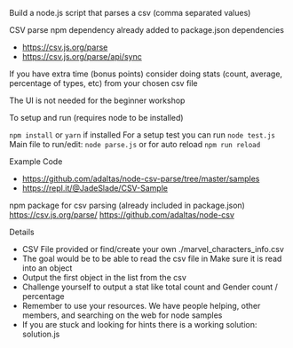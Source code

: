 Build a node.js script that parses a csv (comma separated values)

CSV parse npm dependency already added to package.json dependencies

- https://csv.js.org/parse
- https://csv.js.org/parse/api/sync

If you have extra time (bonus points) consider doing stats (count, average, percentage of types, etc) from your chosen csv file

The UI is not needed for the beginner workshop

To setup and run (requires node to be installed)

`npm install` or `yarn` if installed
For a setup test you can run `node test.js`
Main file to run/edit: `node parse.js` or for auto reload `npm run reload`

Example Code
- https://github.com/adaltas/node-csv-parse/tree/master/samples
- https://repl.it/@JadeSlade/CSV-Sample

npm package for csv parsing (already included in package.json)
https://csv.js.org/parse/
https://github.com/adaltas/node-csv

Details
- CSV File provided or find/create your own
./marvel_characters_info.csv
- The goal would be to be able to read the csv file in
Make sure it is read into an object
- Output the first object in the list from the csv
- Challenge yourself to output a stat like total count and Gender count  / percentage
- Remember to use your resources. We have people helping, other members, and searching on the web for node samples
- If you are stuck and looking for hints there is a working solution: solution.js

